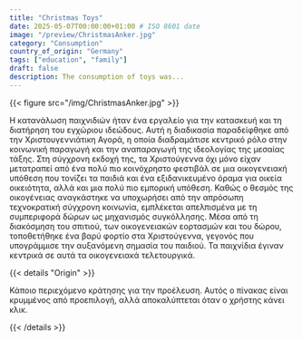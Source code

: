 ```yaml
---
title: "Christmas Toys"
date: 2025-05-07T00:00:00+01:00 # ISO 8601 date
image: "/preview/ChristmasAnker.jpg"
category: "Consumption"
country_of_origin: "Germany"
tags: ["education", "family"]
draft: false
description: The consumption of toys was...
---
```




{{< figure src="/img/ChristmasAnker.jpg" >}}

Η κατανάλωση παιχνιδιών ήταν ένα εργαλείο για την κατασκευή και τη διατήρηση του εγχώριου ιδεώδους. Αυτή η διαδικασία παραδείφθηκε από την Χριστουγεννιάτικη Αγορά, η οποία διαδραμάτισε κεντρικό ρόλο στην κοινωνική παραγωγή και την αναπαραγωγή της ιδεολογίας της μεσαίας τάξης. Στη σύγχρονη εκδοχή της, τα Χριστούγεννα όχι μόνο είχαν μετατραπεί από ένα πολύ πιο κοινόχρηστο φεστιβάλ σε μια οικογενειακή υπόθεση που τονίζει τα παιδιά και ένα εξιδανικευμένο όραμα για οικεία οικειότητα, αλλά και μια πολύ πιο εμπορική υπόθεση. Καθώς ο θεσμός της οικογένειας αναγκάστηκε να υποχωρήσει από την απρόσωπη τεχνοκρατική σύγχρονη κοινωνία, εμπλέκεται απελπισμένα με τη συμπεριφορά δώρων ως μηχανισμός συγκόλλησης. Μέσα από τη διακόσμηση του σπιτιού, των οικογενειακών εορτασμών και του δώρου, τοποθετήθηκε ένα βαρύ φορτίο στα Χριστούγεννα, γεγονός που υπογράμμισε την αυξανόμενη σημασία του παιδιού. Τα παιχνίδια έγιναν κεντρικά σε αυτά τα οικογενειακά τελετουργικά.

{{< details "Origin" >}}

Κάποιο περιεχόμενο κράτησης για την προέλευση. Αυτός ο πίνακας είναι κρυμμένος από προεπιλογή, αλλά αποκαλύπτεται όταν ο χρήστης κάνει κλικ.

{{< /details >}}

